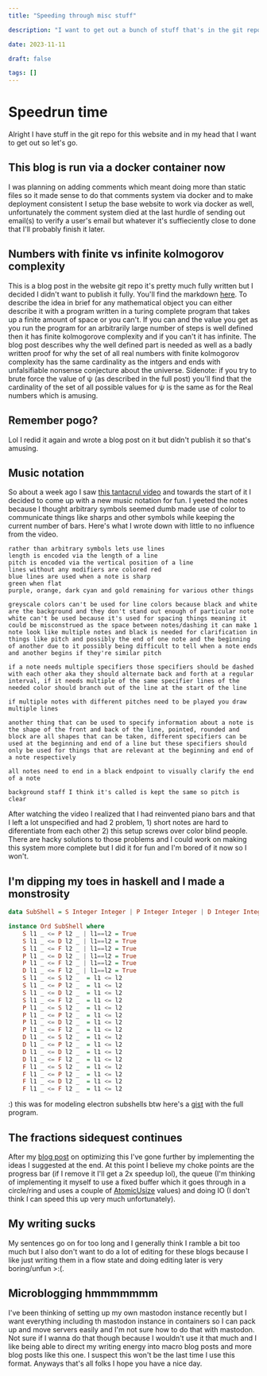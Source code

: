 ```yaml
---
title: "Speeding through misc stuff"

description: "I want to get out a bunch of stuff that's in the git repo or my head so I'm dumping it here"

date: 2023-11-11

draft: false

tags: []
---
```


# Speedrun time

Alright I have stuff in the git repo for this website and in my head that I want to get out so let's go.

## This blog is run via a docker container now

I was planning on adding comments which meant doing more than static files so it made sense to do that comments system via docker and to make deployment consistent I setup the base website to work via docker as well, unfortunately the comment system died at the last hurdle of sending out email(s) to verify a user's email but whatever it's suffieciently close to done that I'll probably finish it later.

## Numbers with finite vs infinite kolmogorov complexity

This is a blog post in the website git repo it's pretty much fully written but I decided I didn't want to publish it fully. You'll find the markdown [here](https://github.com/Pagwin-Fedora/website/blob/master/content/blog/finite_KCMP_nums.md). To describe the idea in brief for any mathematical object you can either describe it with a program written in a turing complete program that takes up a finite amount of space or you can't. If you can and the value you get as you run the program for an arbitrarily large number of steps is well defined then it has finite kolmogorove complexity and if you can't it has infinite. The blog post describes why the well defined part is needed as well as a badly written proof for why the set of all real numbers with finite kolmogorov complexity has the same cardinality as the intgers and ends with unfalsifiable nonsense conjecture about the universe. Sidenote: if you try to brute force the value of ψ (as described in the full post) you'll find that the cardinality of the set of all possible values for ψ is the same as for the Real numbers which is amusing.

## Remember pogo?

Lol I redid it again and wrote a blog post on it but didn't publish it so that's amusing.

## Music notation

So about a week ago I saw [this tantacrul video](https://www.youtube.com/watch?v=Eq3bUFgEcb4) and towards the start of it I decided to come up with a new music notation for fun. I yeeted the notes because I thought arbitrary symbols seemed dumb made use of color to communicate things like sharps and other symbols while keeping the current number of bars. Here's what I wrote down with little to no influence from the video.
```
rather than arbitrary symbols lets use lines
length is encoded via the length of a line
pitch is encoded via the vertical position of a line
lines without any modifiers are colored red
blue lines are used when a note is sharp
green when flat
purple, orange, dark cyan and gold remaining for various other things

greyscale colors can't be used for line colors because black and white are the background and they don't stand out enough of particular note white can't be used because it's used for spacing things meaning it could be misconstrued as the space between notes/dashing it can make 1 note look like multiple notes and black is needed for clarification in things like pitch and possibly the end of one note and the beginning of another due to it possibly being difficult to tell when a note ends and another begins if they're similar pitch

if a note needs multiple specifiers those specifiers should be dashed with each other aka they should alternate back and forth at a regular interval, if it needs multiple of the same specifier lines of the needed color should branch out of the line at the start of the line

if multiple notes with different pitches need to be played you draw multiple lines

another thing that can be used to specify information about a note is the shape of the front and back of the line, pointed, rounded and block are all shapes that can be taken, different specifiers can be used at the beginning and end of a line but these specifiers should only be used for things that are relevant at the beginning and end of a note respectively

all notes need to end in a black endpoint to visually clarify the end of a note

background staff I think it's called is kept the same so pitch is clear
```
After watching the video I realized that I had reinvented piano bars and that I left a lot unspecified and had 2 problem, 1) short notes are hard to diferentiate from each other 2) this setup screws over color blind people. There are hacky solutions to those problems and I could work on making this system more complete but I did it for fun and I'm bored of it now so I won't.

## I'm dipping my toes in haskell and I made a monstrosity

```hs
data SubShell = S Integer Integer | P Integer Integer | D Integer Integer | F Integer Integer deriving (Show, Eq)

instance Ord SubShell where
    S l1 _ <= P l2 _ | l1==l2 = True
    S l1 _ <= D l2 _ | l1==l2 = True
    S l1 _ <= F l2 _ | l1==l2 = True
    P l1 _ <= D l2 _ | l1==l2 = True
    P l1 _ <= F l2 _ | l1==l2 = True
    D l1 _ <= F l2 _ | l1==l2 = True
    S l1 _ <= S l2 _  = l1 <= l2
    S l1 _ <= P l2 _  = l1 <= l2
    S l1 _ <= D l2 _  = l1 <= l2
    S l1 _ <= F l2 _  = l1 <= l2
    P l1 _ <= S l2 _  = l1 <= l2
    P l1 _ <= P l2 _  = l1 <= l2
    P l1 _ <= D l2 _  = l1 <= l2
    P l1 _ <= F l2 _  = l1 <= l2
    D l1 _ <= S l2 _  = l1 <= l2
    D l1 _ <= P l2 _  = l1 <= l2
    D l1 _ <= D l2 _  = l1 <= l2
    D l1 _ <= F l2 _  = l1 <= l2
    F l1 _ <= S l2 _  = l1 <= l2
    F l1 _ <= P l2 _  = l1 <= l2
    F l1 _ <= D l2 _  = l1 <= l2
    F l1 _ <= F l2 _  = l1 <= l2

```

:) this was for modeling electron subshells btw here's a [gist](https://gist.github.com/Pagwin-Fedora/07042faaa3e5ae275652874b47cb969f) with the full program.

## The fractions sidequest continues

After my [blog post](https://pagwin.xyz/blog/fractions_sidequest/) on optimizing this I've gone further by implementing the ideas I suggested at the end. At this point I believe my choke points are the progress bar (if I remove it I'll get a 2x speedup lol), the queue (I'm thinking of implementing it myself to use a fixed buffer which it goes through in a circle/ring and uses a couple of [AtomicUsize](https://doc.rust-lang.org/std/sync/atomic/struct.AtomicUsize.html) values) and doing IO (I don't think I can speed this up very much unfortunately).

## My writing sucks

My sentences go on for too long and I generally think I ramble a bit too much but I also don't want to do a lot of editing for these blogs because I like just writing them in a flow state and doing editing later is very boring/unfun >:(.

## Microblogging hmmmmmmm

I've been thinking of setting up my own mastodon instance recently but I want everything including th mastodon instance in containers so I can pack up and move servers easily and I'm not sure how to do that with mastodon. Not sure if I wanna do that though because I wouldn't use it that much and I like being able to direct my writing energy into macro blog posts and more blog posts like this one. I suspect this won't be the last time I use this format. Anyways that's all folks I hope you have a nice day.
